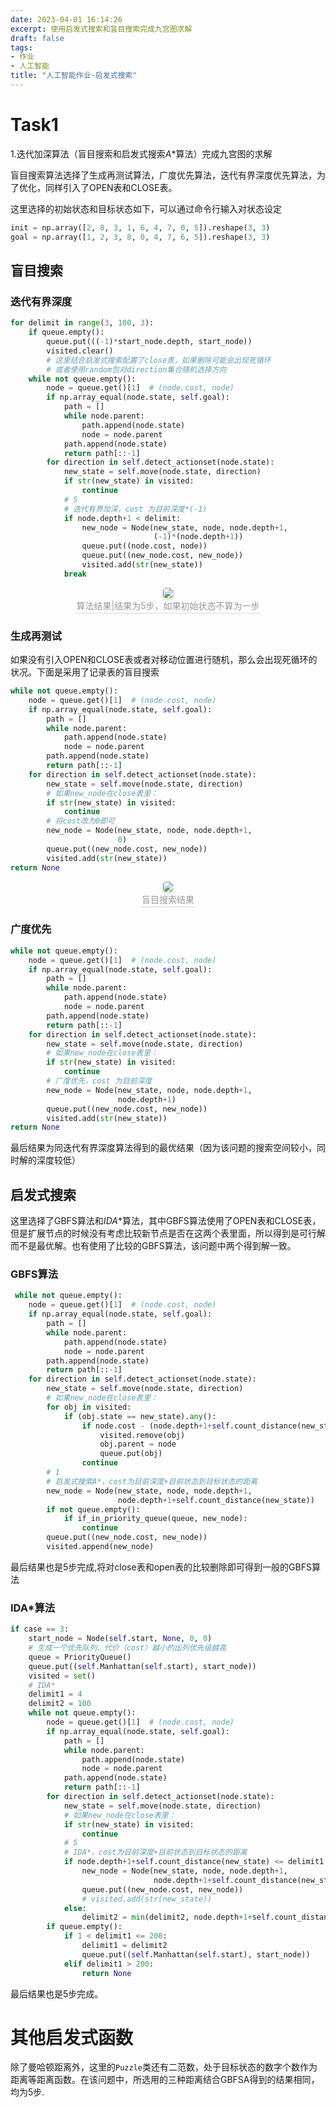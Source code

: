 ```yaml
---
date: 2023-04-01 16:14:26
excerpt: 使用启发式搜索和盲目搜索完成九宫图求解
draft: false
tags:  
- 作业 
- 人工智能
title: "人工智能作业-启发式搜索"
---
```


# Task1
1.迭代加深算法（盲目搜索和启发式搜索$A*$算法）完成九宫图的求解

盲目搜索算法选择了生成再测试算法，广度优先算法，迭代有界深度优先算法，为了优化，同样引入了OPEN表和CLOSE表。

这里选择的初始状态和目标状态如下，可以通过命令行输入对状态设定

```python
init = np.array([2, 8, 3, 1, 6, 4, 7, 0, 5]).reshape(3, 3)
goal = np.array([1, 2, 3, 8, 0, 4, 7, 6, 5]).reshape(3, 3)
```

## 盲目搜索


### 迭代有界深度

```python
for delimit in range(3, 100, 3):
    if queue.empty():
        queue.put(((-1)*start_node.depth, start_node))
        visited.clear()
        # 这里结合启发式搜索配置了close表，如果删除可能会出现死循环
        # 或者使用random包对direction集合随机选择方向
    while not queue.empty():
        node = queue.get()[1]  # (node.cost, node)
        if np.array_equal(node.state, self.goal):
            path = []
            while node.parent:
                path.append(node.state)
                node = node.parent
            path.append(node.state)
            return path[::-1]
        for direction in self.detect_actionset(node.state):
            new_state = self.move(node.state, direction)
            if str(new_state) in visited:
                continue
            # 5
            # 迭代有界加深，cost 为目前深度*(-1)
            if node.depth+1 < delimit:
                new_node = Node(new_state, node, node.depth+1,
                                (-1)*(node.depth+1))
                queue.put((node.cost, node))
                queue.put((new_node.cost, new_node))
                visited.add(str(new_state))
            break
```
<center>
    <img style="border-radius: 0.3125em;
    box-shadow: 0 2px 4px 0 rgba(34,36,38,.12),0 2px 10px 0 rgba(34,36,38,.08);"
    src="https://search.pstatic.net/common?src=https://i.imgur.com/wWLVdhP.png">
    <br>
    <div style="color:orange; border-bottom: 1px solid #d9d9d9;
    display: inline-block;
    color: #999;
    padding: 2px;">算法结果|结果为5步，如果初始状态不算为一步
    </div>
</center>

### 生成再测试

如果没有引入OPEN和CLOSE表或者对移动位置进行随机，那么会出现死循环的状况。下面是采用了记录表的盲目搜索

```python
while not queue.empty():
    node = queue.get()[1]  # (node.cost, node)
    if np.array_equal(node.state, self.goal):
        path = []
        while node.parent:
            path.append(node.state)
            node = node.parent
        path.append(node.state)
        return path[::-1]
    for direction in self.detect_actionset(node.state):
        new_state = self.move(node.state, direction)
        # 如果new_node在close表里：
        if str(new_state) in visited:
            continue
        # 将cost改为0即可
        new_node = Node(new_state, node, node.depth+1,
                        0)
        queue.put((new_node.cost, new_node))
        visited.add(str(new_state))
return None
```

<center>
    <img style="border-radius: 0.3125em;
    box-shadow: 0 2px 4px 0 rgba(34,36,38,.12),0 2px 10px 0 rgba(34,36,38,.08);"
    src="https://search.pstatic.net/common?src=https://i.imgur.com/EYCm1cD.png">
    <br>
    <div style="color:orange; border-bottom: 1px solid #d9d9d9;
    display: inline-block;
    color: #999;
    padding: 2px;">盲目搜索结果
    </div>
</center>

### 广度优先

```python
while not queue.empty():
    node = queue.get()[1]  # (node.cost, node)
    if np.array_equal(node.state, self.goal):
        path = []
        while node.parent:
            path.append(node.state)
            node = node.parent
        path.append(node.state)
        return path[::-1]
    for direction in self.detect_actionset(node.state):
        new_state = self.move(node.state, direction)
        # 如果new_node在close表里：
        if str(new_state) in visited:
            continue
        # 广度优先，cost 为目前深度
        new_node = Node(new_state, node, node.depth+1,
                        node.depth+1)
        queue.put((new_node.cost, new_node))
        visited.add(str(new_state))
return None
```

最后结果为同迭代有界深度算法得到的最优结果（因为该问题的搜索空间较小，同时解的深度较低）



## 启发式搜索

这里选择了GBFS算法和$IDA*$算法，其中GBFS算法使用了OPEN表和CLOSE表，但是扩展节点的时候没有考虑比较新节点是否在这两个表里面，所以得到是可行解而不是最优解。也有使用了比较的GBFS算法，该问题中两个得到解一致。

### GBFS算法

```python 
 while not queue.empty():
    node = queue.get()[1]  # (node.cost, node)
    if np.array_equal(node.state, self.goal):
        path = []
        while node.parent:
            path.append(node.state)
            node = node.parent
        path.append(node.state)
        return path[::-1]
    for direction in self.detect_actionset(node.state):
        new_state = self.move(node.state, direction)
        # 如果new_node在close表里：
        for obj in visited:
            if (obj.state == new_state).any():
                if node.cost - (node.depth+1+self.count_distance(new_state)) < obj.parent.cost - (node.depth+1+self.count_distance(new_state)):
                    visited.remove(obj)
                    obj.parent = node
                    queue.put(obj)
                continue
        # 1
        # 启发式搜索A*，cost为目前深度+目前状态到目标状态的距离
        new_node = Node(new_state, node, node.depth+1,
                        node.depth+1+self.count_distance(new_state))
        if not queue.empty():
            if if_in_priority_queue(queue, new_node):
                continue
        queue.put((new_node.cost, new_node))
        visited.append(new_node)
```
最后结果也是5步完成,将对close表和open表的比较删除即可得到一般的GBFS算法

### IDA\*算法

```python
if case == 3:
    start_node = Node(self.start, None, 0, 0)
    # 生成一个优先队列，代价（cost）越小的出列优先级越高
    queue = PriorityQueue()
    queue.put((self.Manhattan(self.start), start_node))
    visited = set()
    # IDA*
    delimit1 = 4
    delimit2 = 100
    while not queue.empty():
        node = queue.get()[1]  # (node.cost, node)
        if np.array_equal(node.state, self.goal):
            path = []
            while node.parent:
                path.append(node.state)
                node = node.parent
            path.append(node.state)
            return path[::-1]
        for direction in self.detect_actionset(node.state):
            new_state = self.move(node.state, direction)
            # 如果new_node在close表里：
            if str(new_state) in visited:
                continue
            # 5
            # IDA*，cost为目前深度+目前状态到目标状态的距离
            if node.depth+1+self.count_distance(new_state) <= delimit1:
                new_node = Node(new_state, node, node.depth+1,
                                node.depth+1+self.count_distance(new_state))
                queue.put((new_node.cost, new_node))
                # visited.add(str(new_state))
            else:
                delimit2 = min(delimit2, node.depth+1+self.count_distance(new_state))
        if queue.empty():
            if 1 < delimit1 <= 200:
                delimit1 = delimit2
                queue.put((self.Manhattan(self.start), start_node))
            elif delimit1 > 200:
                return None
```
最后结果也是5步完成。

# 其他启发式函数

除了曼哈顿距离外，这里的`Puzzle`类还有二范数，处于目标状态的数字个数作为距离等距离函数。在该问题中，所选用的三种距离结合GBFSA得到的结果相同，均为5步.